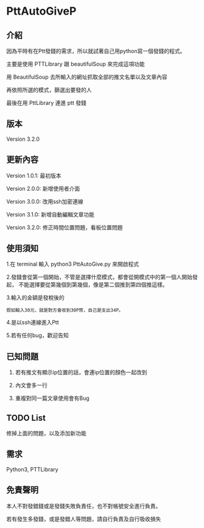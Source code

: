 # PttAutoGiveP

## 介紹
因為平時有在Ptt發錢的需求，所以就試著自己用python寫一個發錢的程式。

主要是使用 PTTLibrary 跟 beautifulSoup 來完成這項功能

用 BeautifulSoup 去所輸入的網址抓取全部的推文名單以及文章內容

再依照所選的模式，篩選出要發的人

最後在用 PttLibrary 連進 ptt 發錢


## 版本
Version 3.2.0

## 更新內容
Version 1.0.1: 最初版本

Version 2.0.0: 新增使用者介面

Version 3.0.0: 改用ssh加密連線

Version 3.1.0: 新增自動編輯文章功能

Version 3.2.0: 修正時間位置問題，看板位置問題

## 使用須知 

1.在 terminal 輸入 python3 PttAutoGive.py 來開啟程式

2.發錢會從第一個開始，不管是選擇什麼模式，都會從開模式中的第一個人開始發起，
  不能選擇要從第幾個到第幾個，像是第二個推到第四個推這樣。
  
3.輸入的金額是發稅後的

  ```假如輸入30元，就是對方會收到30P幣，自己是支出34P。```

4.是以ssh連線進入Ptt
  
5.若有任何bug，歡迎告知

## 已知問題
1. 若有推文有顯示ip位置的話，會連ip位置的顏色一起改到

2. 內文會多一行

3. 重複對同一篇文章使用會有Bug 

## TODO List
修掉上面的問題，以及添加新功能

## 需求
Python3, PTTLibrary

## 免責聲明

本人不對發錯錢或是發錢失敗負責任，也不對帳號安全進行負責。

若有發生多發錢，或是發錯人等問題，請自行負責及自行吸收損失